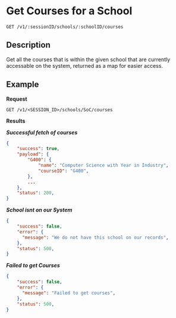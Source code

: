 # Get Courses for a School

    GET /v1/:sessionID/schools/:schoolID/courses

## Description
Get all the courses that is within the given school that are currently accessable on the system, returned as a map for easier access.

## Example
**Request**

    GET /v1/<SESSION_ID>/schools/SoC/courses

**Results**

***Successful fetch of courses***
``` json
{
    "success": true,
    "payload": {
        "G400": {
            "name": "Computer Science with Year in Industry",
            "courseID": "G400",
        },
        ...
    },
    "status": 200,
}
```

***School isnt on our System***
``` json
{
    "success": false,
    "error": {
      "message": "We do not have this school on our records",
    },
    "status": 500,
}
```

***Failed to get Courses***
``` json
{
    "success": false,
    "error": {
      "message": "Failed to get courses",
    },
    "status": 500,
}
```